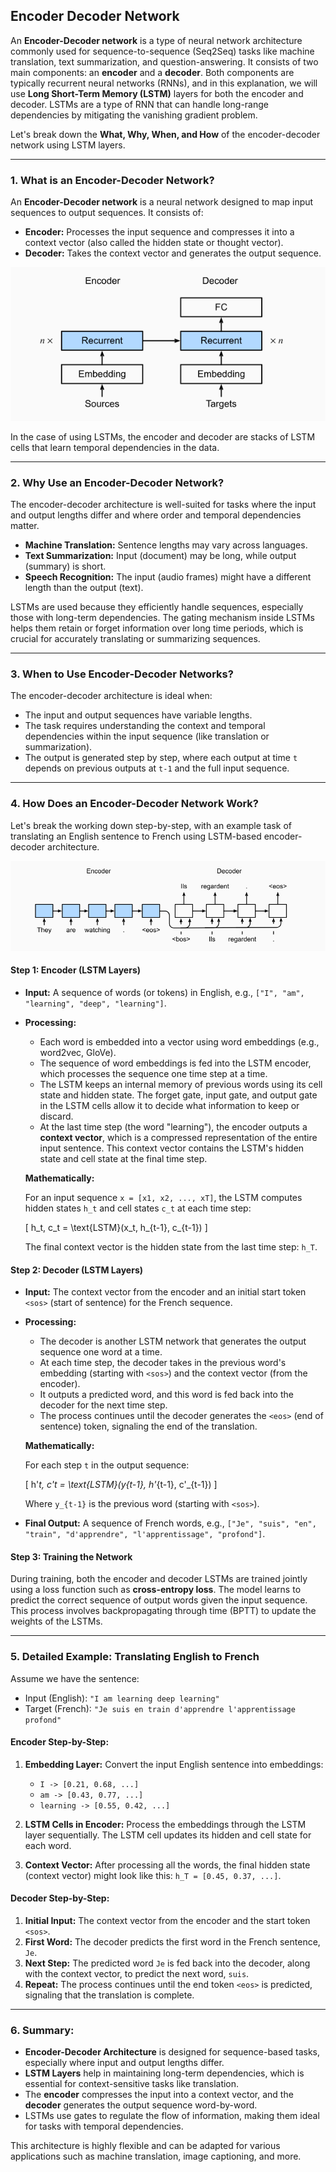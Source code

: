 ## **Encoder Decoder Network**

An **Encoder-Decoder network** is a type of neural network architecture commonly used for sequence-to-sequence (Seq2Seq) tasks like machine translation, text summarization, and question-answering. It consists of two main components: an **encoder** and a **decoder**. Both components are typically recurrent neural networks (RNNs), and in this explanation, we will use **Long Short-Term Memory (LSTM)** layers for both the encoder and decoder. LSTMs are a type of RNN that can handle long-range dependencies by mitigating the vanishing gradient problem.

Let's break down the **What, Why, When, and How** of the encoder-decoder network using LSTM layers.

---

### 1. **What is an Encoder-Decoder Network?**

An **Encoder-Decoder network** is a neural network designed to map input sequences to output sequences. It consists of:

- **Encoder:** Processes the input sequence and compresses it into a context vector (also called the hidden state or thought vector).
- **Decoder:** Takes the context vector and generates the output sequence.

![image](res/encdec1.png)

In the case of using LSTMs, the encoder and decoder are stacks of LSTM cells that learn temporal dependencies in the data.

---

### 2. **Why Use an Encoder-Decoder Network?**

The encoder-decoder architecture is well-suited for tasks where the input and output lengths differ and where order and temporal dependencies matter. 

- **Machine Translation:** Sentence lengths may vary across languages.
- **Text Summarization:** Input (document) may be long, while output (summary) is short.
- **Speech Recognition:** The input (audio frames) might have a different length than the output (text).

LSTMs are used because they efficiently handle sequences, especially those with long-term dependencies. The gating mechanism inside LSTMs helps them retain or forget information over long time periods, which is crucial for accurately translating or summarizing sequences.

---

### 3. **When to Use Encoder-Decoder Networks?**

The encoder-decoder architecture is ideal when:
- The input and output sequences have variable lengths.
- The task requires understanding the context and temporal dependencies within the input sequence (like translation or summarization).
- The output is generated step by step, where each output at time `t` depends on previous outputs at `t-1` and the full input sequence.

---

### 4. **How Does an Encoder-Decoder Network Work?**

Let's break the working down step-by-step, with an example task of translating an English sentence to French using LSTM-based encoder-decoder architecture.

![image](res/encdec.png)

#### Step 1: **Encoder (LSTM Layers)**

- **Input:** A sequence of words (or tokens) in English, e.g., `["I", "am", "learning", "deep", "learning"]`.
- **Processing:**
    - Each word is embedded into a vector using word embeddings (e.g., word2vec, GloVe).
    - The sequence of word embeddings is fed into the LSTM encoder, which processes the sequence one time step at a time.
    - The LSTM keeps an internal memory of previous words using its cell state and hidden state. The forget gate, input gate, and output gate in the LSTM cells allow it to decide what information to keep or discard.
    - At the last time step (the word "learning"), the encoder outputs a **context vector**, which is a compressed representation of the entire input sentence. This context vector contains the LSTM's hidden state and cell state at the final time step.

    **Mathematically:**

    For an input sequence `x = [x1, x2, ..., xT]`, the LSTM computes hidden states `h_t` and cell states `c_t` at each time step:

    \[
    h_t, c_t = \text{LSTM}(x_t, h_{t-1}, c_{t-1})
    \]

    The final context vector is the hidden state from the last time step: `h_T`.

#### Step 2: **Decoder (LSTM Layers)**

- **Input:** The context vector from the encoder and an initial start token `<sos>` (start of sentence) for the French sequence.
- **Processing:**
    - The decoder is another LSTM network that generates the output sequence one word at a time.
    - At each time step, the decoder takes in the previous word's embedding (starting with `<sos>`) and the context vector (from the encoder).
    - It outputs a predicted word, and this word is fed back into the decoder for the next time step.
    - The process continues until the decoder generates the `<eos>` (end of sentence) token, signaling the end of the translation.

    **Mathematically:**

    For each step `t` in the output sequence:

    \[
    h'_t, c'_t = \text{LSTM}(y_{t-1}, h'_{t-1}, c'_{t-1})
    \]

    Where `y_{t-1}` is the previous word (starting with `<sos>`).

- **Final Output:** A sequence of French words, e.g., `["Je", "suis", "en", "train", "d'apprendre", "l'apprentissage", "profond"]`.

#### Step 3: **Training the Network**

During training, both the encoder and decoder LSTMs are trained jointly using a loss function such as **cross-entropy loss**. The model learns to predict the correct sequence of output words given the input sequence. This process involves backpropagating through time (BPTT) to update the weights of the LSTMs.

---

### 5. **Detailed Example: Translating English to French**

Assume we have the sentence:
- Input (English): `"I am learning deep learning"`
- Target (French): `"Je suis en train d'apprendre l'apprentissage profond"`

#### Encoder Step-by-Step:

1. **Embedding Layer:** Convert the input English sentence into embeddings:
   - `I -> [0.21, 0.68, ...]`
   - `am -> [0.43, 0.77, ...]`
   - `learning -> [0.55, 0.42, ...]`
   
2. **LSTM Cells in Encoder:** Process the embeddings through the LSTM layer sequentially. The LSTM cell updates its hidden and cell state for each word.

3. **Context Vector:** After processing all the words, the final hidden state (context vector) might look like this: `h_T = [0.45, 0.37, ...]`.

#### Decoder Step-by-Step:

1. **Initial Input:** The context vector from the encoder and the start token `<sos>`.
2. **First Word:** The decoder predicts the first word in the French sentence, `Je`.
3. **Next Step:** The predicted word `Je` is fed back into the decoder, along with the context vector, to predict the next word, `suis`.
4. **Repeat:** The process continues until the end token `<eos>` is predicted, signaling that the translation is complete.

---

### 6. **Summary:**

- **Encoder-Decoder Architecture** is designed for sequence-based tasks, especially where input and output lengths differ.
- **LSTM Layers** help in maintaining long-term dependencies, which is essential for context-sensitive tasks like translation.
- The **encoder** compresses the input into a context vector, and the **decoder** generates the output sequence word-by-word.
- LSTMs use gates to regulate the flow of information, making them ideal for tasks with temporal dependencies.

This architecture is highly flexible and can be adapted for various applications such as machine translation, image captioning, and more.
